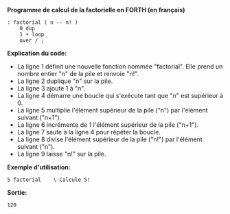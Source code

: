 **Programme de calcul de la factorielle en FORTH (en français)**

```forth
: factorial ( n -- n! )
    0 dup
    1 + loop
    over / ;
```

**Explication du code:**

* La ligne 1 définit une nouvelle fonction nommée "factorial". Elle prend un nombre entier "n" de la pile et renvoie "n!".
* La ligne 2 duplique "n" sur la pile.
* La ligne 3 ajoute 1 à "n".
* La ligne 4 démarre une boucle qui s'exécute tant que "n" est supérieur à 0.
* La ligne 5 multiplie l'élément supérieur de la pile ("n") par l'élément suivant ("n+1").
* La ligne 6 incrémente de 1 l'élément supérieur de la pile ("n+1").
* La ligne 7 saute à la ligne 4 pour répéter la boucle.
* La ligne 8 divise l'élément supérieur de la pile ("n!") par l'élément suivant ("n").
* La ligne 9 laisse "n!" sur la pile.

**Exemple d'utilisation:**

```forth
5 factorial    \ Calcule 5!
```

**Sortie:**

```text
120
```